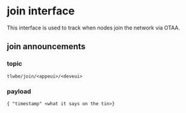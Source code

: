 # join interface

This interface is used to track when nodes join the network via OTAA.

## join announcements

### topic

```tlwbe/join/<appeui>/<deveui>```

### payload

```{ "timestamp" <what it says on the tin>}```